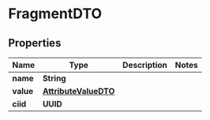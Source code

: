 

# FragmentDTO


## Properties

| Name | Type | Description | Notes |
|------------ | ------------- | ------------- | -------------|
|**name** | **String** |  |  |
|**value** | [**AttributeValueDTO**](AttributeValueDTO.md) |  |  |
|**ciid** | **UUID** |  |  |



